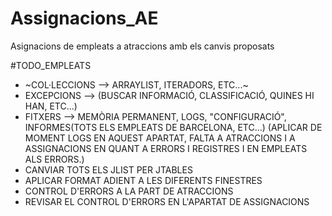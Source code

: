 # Assignacions_AE
Asignacions de empleats a atraccions amb els canvis proposats


#TODO_EMPLEATS
- ~COL·LECCIONS --> ARRAYLIST, ITERADORS, ETC...~
- EXCEPCIONS --> (BUSCAR INFORMACIÓ, CLASSIFICACIÓ, QUINES HI HAN, ETC...)
- FITXERS --> MEMÒRIA PERMANENT, LOGS, "CONFIGURACIÓ", INFORMES(TOTS ELS EMPLEATS DE BARCELONA, ETC...) (APLICAR DE MOMENT LOGS EN AQUEST APARTAT, FALTA A ATRACCIONS I A ASSIGNACIONS EN QUANT A ERRORS I REGISTRES I EN EMPLEATS ALS ERRORS.)
- CANVIAR TOTS ELS JLIST PER JTABLES
- APLICAR FORMAT ADIENT A LES DIFERENTS FINESTRES
- CONTROL D'ERRORS A LA PART DE ATRACCIONS
- REVISAR EL CONTROL D'ERRORS EN L'APARTAT DE ASSIGNACIONS 